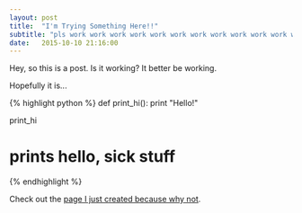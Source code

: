 ```yaml
---
layout: post
title:  "I'm Trying Something Here!!"
subtitle: "pls work work work work work work work work work work work work work work work work work work work work work work work work work work work work work work work work work work work work work work work work work work work work work work work."
date:   2015-10-10 21:16:00
---
```

Hey, so this is a post. Is it working? It better be working.

Hopefully it is...

{% highlight python %}
def print_hi():
    print "Hello!"

print_hi
# prints hello, sick stuff
{% endhighlight %}

Check out the [page I just created because why not][page].

[page]:      http://nope.xyz
